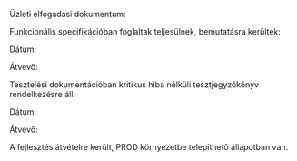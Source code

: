 Üzleti elfogadási dokumentum:

 

Funkcionális specifikációban foglaltak teljesülnek, bemutatásra kerültek:

Dátum:

Átvevő:

 

 

Tesztelési dokumentációban kritikus hiba nélküli tesztjegyzőkönyv rendelkezésre áll:

Dátum:

Átvevő:

 

A fejlesztés átvételre került, PROD környezetbe telepíthető állapotban van. 